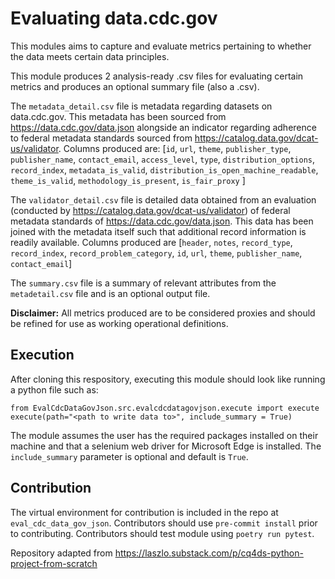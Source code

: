 # Evaluating data.cdc.gov
This modules aims to capture and evaluate metrics pertaining to whether the data meets certain data principles.

This module produces 2 analysis-ready .csv files for evaluating certain metrics and produces an optional summary file (also a .csv).

The `metadata_detail.csv` file is metadata regarding datasets on data.cdc.gov. This metadata has been sourced from https://data.cdc.gov/data.json alongside an indicator regarding adherence to federal metadata standards sourced from https://catalog.data.gov/dcat-us/validator. Columns produced are: [`id`, `url`, `theme`, `publisher_type`, `publisher_name`, `contact_email`, `access_level`, `type`, `distribution_options`, `record_index`, `metadata_is_valid`, `distribution_is_open_machine_readable`, `theme_is_valid`, `methodology_is_present`, `is_fair_proxy`
]

The `validator_detail.csv` file is detailed data obtained from an evaluation (conducted by https://catalog.data.gov/dcat-us/validator) of federal metadata standards of  https://data.cdc.gov/data.json. This data has been joined with the metadata itself such that additional record information is readily available. Columns produced are  [`header`, `notes`, `record_type`, `record_index`, `record_problem_category`, `id`, `url`, `theme`, `publisher_name`, `contact_email`]

The `summary.csv` file is a summary of relevant attributes from the `metadetail.csv` file and is an optional output file.

**Disclaimer:** All metrics produced are to be considered proxies and should be refined for use as working operational definitions.

## Execution
After cloning this respository, executing this module should look like running a python file such as:
```
from EvalCdcDataGovJson.src.evalcdcdatagovjson.execute import execute
execute(path="<path to write data to>", include_summary = True)
```

The module assumes the user has the required packages installed on their machine and that a selenium web driver for Microsoft Edge is installed.
The `include_summary` parameter is optional and default is `True`.

## Contribution
The virtual environment for contribution is included in the repo at `eval_cdc_data_gov_json`. Contributors should use `pre-commit install` prior to contributing. Contributors should test module using `poetry run pytest`.

Repository adapted from https://laszlo.substack.com/p/cq4ds-python-project-from-scratch
